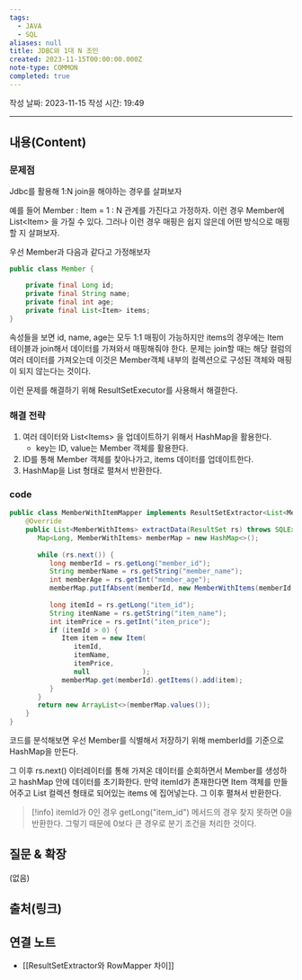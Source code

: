 ```yaml
---
tags:
  - JAVA
  - SQL
aliases: null
title: JDBC와 1대 N 조인
created: 2023-11-15T00:00:00.000Z
note-type: COMMON
completed: true
---
```

작성 날짜: 2023-11-15
작성 시간: 19:49


----
## 내용(Content)

### 문제점

Jdbc를 활용해 1:N join을 해야하는 경우를 살펴보자

예를 들어  Member : Item = 1 : N 관계를 가진다고 가정하자. 이런 경우 Member에 List\<Item> 을 가질 수 있다.  그러나 이런 경우 매핑은 쉽지 않은데 어떤 방식으로 매핑할 지 살펴보자.

우선 Member과 다음과 같다고 가정해보자

```java
public class Member {

	private final Long id;
	private final String name;
	private final int age;
	private final List<Item> items;
}
```

속성들을 보면 id, name, age는 모두 1:1 매핑이 가능하지만 items의 경우에는 Item 테이블과 join해서 데이터를 가져와서 매핑해줘야 한다. 문제는 join할 때는 해당 컬럼의 여러 데이터를 가져오는데 이것은 Member객체 내부의 컬렉션으로 구성된 객체와 매핑이 되지 않는다는 것이다.

이런 문제를 해결하기 위해 ResultSetExecutor를 사용해서 해결한다.

### 해결 전략

1. 여러 데이터와 List\<Items> 을 업데이트하기 위해서 HashMap을 활용한다. 
	- key는 ID, value는 Member 객체를 활용한다. 
2. ID를 통해 Member 객체를 찾아나가고, items 데이터를 업데이트한다.
3. HashMap을 List 형태로 펼쳐서 반환한다.


### code
```java
public class MemberWithItemMapper implements ResultSetExtractor<List<MemberWithItems>> {  
    @Override  
    public List<MemberWithItems> extractData(ResultSet rs) throws SQLException, DataAccessException {  
       Map<Long, MemberWithItems> memberMap = new HashMap<>();  
  
       while (rs.next()) {  
          long memberId = rs.getLong("member_id");  
          String memberName = rs.getString("member_name");  
          int memberAge = rs.getInt("member_age");  
          memberMap.putIfAbsent(memberId, new MemberWithItems(memberId, memberName, memberAge, new ArrayList<>()));  
  
          long itemId = rs.getLong("item_id");  
          String itemName = rs.getString("item_name");  
          int itemPrice = rs.getInt("item_price");  
          if (itemId > 0) {  
             Item item = new Item(  
                itemId,  
                itemName,  
                itemPrice,  
                null             );  
             memberMap.get(memberId).getItems().add(item);  
          }  
       }  
       return new ArrayList<>(memberMap.values());  
    }  
}
```


코드를 분석해보면 우선 Member를 식별해서 저장하기 위해 memberId를 기준으로 HashMap을 만든다.

그 이후 rs.next() 이터레이터를 통해 가져온 데이터를 순회하면서 Member를 생성하고 hashMap 안에 데이터를 초기화한다. 만약 itemId가 존재한다면 Item 객체를 만들어주고 List 컬렉션 형태로 되어있는 items 에 집어넣는다. 그 이후 펼쳐서 반환한다.

>[!info] itemId가 0인 경우
>getLong("item_id") 메서드의 경우 찾지 못하면 0을 반환한다. 그렇기 때문에 0보다 큰 경우로 분기 조건을 처리한 것이다.



## 질문 & 확장

(없음)

## 출처(링크)


## 연결 노트

- [[ResultSetExtractor와 RowMapper 차이]]









